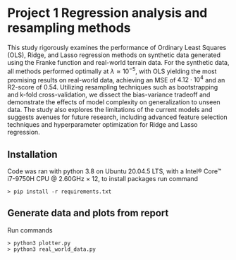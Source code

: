 # Project 1 Regression analysis and resampling methods
This study rigorously examines the performance of Ordinary Least Squares (OLS), Ridge, and Lasso regression methods on synthetic data generated using the Franke function and real-world terrain data. For the synthetic data, all methods performed optimally at $\lambda \approx 10^{-5}$, with OLS yielding the most promising results on real-world data, achieving an MSE of $4.12\cdot10^4$ and an R2-score of $0.54$. Utilizing resampling techniques such as bootstrapping and k-fold cross-validation, we dissect the bias-variance tradeoff and demonstrate the effects of model complexity on generalization to unseen data. The study also explores the limitations of the current models and suggests avenues for future research, including advanced feature selection techniques and hyperparameter optimization for Ridge and Lasso regression.
## Installation 
Code was ran with python 3.8 on Ubuntu 20.04.5 LTS, with a Intel® Core™ i7-9750H CPU @ 2.60GHz × 12, to install packages run command

```Terminal
> pip install -r requirements.txt
```

## Generate data and plots from report
Run commands

```Terminal
> python3 plotter.py
> python3 real_world_data.py
```